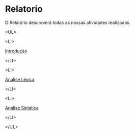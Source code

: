 # **Relatorio** #

O Relatório descreverá todas as nossas atividades realizadas.



&lt;UL&gt;


> 

&lt;LI&gt;

<a href='http://code.google.com/p/mini-javacc/wiki/Introducao'>Introdução</a>

&lt;/LI&gt;


> 

&lt;LI&gt;

<a href='http://code.google.com/p/mini-javacc/wiki/AnaliseLexica'>Análise Léxica</a>

&lt;/LI&gt;


> 

&lt;LI&gt;

<a href='http://code.google.com/p/mini-javacc/wiki/AnaliseSintatica'>Análise Sintática</a>

&lt;/LI&gt;




&lt;/UL&gt;

